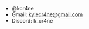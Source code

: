 - @kcr4ne
- Gmail: kylecr4ne@gmail.com
- Discord: k_cr4ne


<!---
kcr4ne/kcr4ne is a ✨ special ✨ repository because its `README.md` (this file) appears on your GitHub profile.
You can click the Preview link to take a look at your changes.
--->
